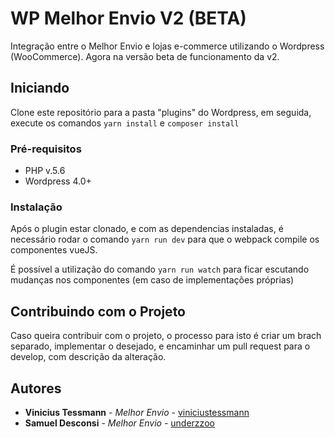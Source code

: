 # WP Melhor Envio V2 (BETA)
Integração entre o Melhor Envio e lojas e-commerce utilizando o Wordpress (WooCommerce). Agora na versão beta de funcionamento da v2.

## Iniciando

Clone este repositório para a pasta "plugins" do Wordpress, em seguida, execute os comandos ```yarn install``` e ```composer install```

### Pré-requisitos

- PHP v.5.6
- Wordpress 4.0+

### Instalação

Após o plugin estar clonado, e com as dependencias instaladas, é necessário rodar o comando ```yarn run dev``` para que o webpack compile os componentes vueJS.

É possível a utilização do comando ```yarn run watch``` para ficar escutando mudanças nos componentes (em caso de implementações próprias)

## Contribuindo com o Projeto

Caso queira contribuir com o projeto, o processo para isto é criar um brach separado, implementar o desejado, e encaminhar um pull request para o develop, com descrição da alteração.

## Autores

* **Vinicius Tessmann** - *Melhor Envio* - [viniciustessmann](https://github.com/viniciustessmann)
* **Samuel Desconsi** - *Melhor Envio* - [underzzoo](https://github.com/underzzoo)
